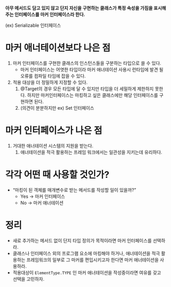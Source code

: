 **아무 메서드도 담고 있지 않고 단지 자신을 구현하는 클래스가 특정 속성을 가짐을 표시해주는 인터페이스를 마커 인터페이스라 한다.**

(ex) Serializable 인터페이스

# 마커 애너테이션보다 나은 점

1. 마커 인터페이스를 구현한 클래스의 인스턴스들을 구분하는 타입으로 쓸 수 있다.
    - 마커 인터페이스는 어엿한 타입이라 마커 애너테이션 사용시 런타임에 발견 될 오류를 컴파일 타임에 잡을 수 있다.
2. 적용 대상을 더 정밀하게 지정할 수 있다.
    1. @Target의 경우 모든 타입에 달 수 있지만 타입을 더 세밀하게 제한하지 못한다. 하지만 마커인터페이스는 마킹하고 싶은 클래스에만 해당 인터페이스를 구현하면 된다.
    2. (의견이 분분하지만 ex) Set 인터페이스

# 마커 인터페이스가 나은 점

1. 거대한 애너테이션 시스템의 지원을 받는다.
    1. 애너테이션을 적극 활용하는 프레임 워크에서는 일관성을 지키는데 유리하다.
    

# 각각 어떤 때 사용할 것인가?

- “마킹이 된 객체를 매개변수로 받는 메서드를 작성할 일이 있을까?”
    - Yes → 마커 인터페이스
    - No → 마커 애너테이션

# 정리

- 새로 추가하는 메서드 없이 단지 타입 정의가 목적이라면 마커 인터페이스를 선택하라.
- 클래스나 인터페이스 외의 프로그램 요소에 마킹해야 하거나, 애너테이션을 적극 활용하는 프레임워크의 일부로 그 마커를 편입시키고자 한다면 마커 애너테이션을 사용하라.
- 적용대상이 `ElementType.TYPE` 인 마커 애너테이션을 작성중이라면 여유를 갖고 선택을 고민하자.